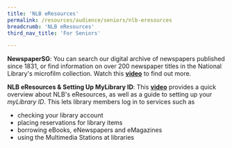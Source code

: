 ```yaml
---
title: 'NLB eResources'
permalink: /resources/audience/seniors/nlb-eresources
breadcrumb: 'NLB eResources'
third_nav_title: 'For Seniors'

---
```


**NewspaperSG**:  You can search our digital archive of newspapers published since 1831, or find information on over 200 newspaper titles in the National Library's microfilm collection.  Watch this **[video](/blog/seniors/sn00002)** to find out more.

**NLB eResources & Setting Up MyLibrary ID**:  This **[video](/blog/seniors/sn00002)** provides a quick overview about NLB's eResources, as well as a guide to setting up your *myLibrary ID*. This  lets library members log in to services such as 

- checking your library account
- placing reservations for library items
- borrowing eBooks, eNewspapers and eMagazines
- using the Multimedia Stations at libraries 